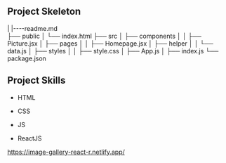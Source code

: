 
## Project Skeleton
|
|----readme.md        
├── public
│     └── index.html
├── src
│    ├── components
│    │       ├── Picture.jsx
│    ├── pages
│    │       ├── Homepage.jsx
│    ├── helper
│    │       └── data.js
│    ├── styles
│    │       ├── style.css
│    ├── App.js
│    ├── index.js
└── package.json


## Project Skills

- HTML

- CSS

- JS

- ReactJS

https://image-gallery-react-r.netlify.app/

